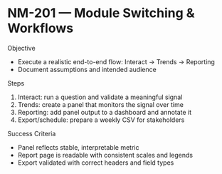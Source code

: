 # NM-201 — Module Switching & Workflows

Objective
- Execute a realistic end-to-end flow: Interact → Trends → Reporting
- Document assumptions and intended audience

Steps
1. Interact: run a question and validate a meaningful signal
2. Trends: create a panel that monitors the signal over time
3. Reporting: add panel output to a dashboard and annotate it
4. Export/schedule: prepare a weekly CSV for stakeholders

Success Criteria
- Panel reflects stable, interpretable metric
- Report page is readable with consistent scales and legends
- Export validated with correct headers and field types
